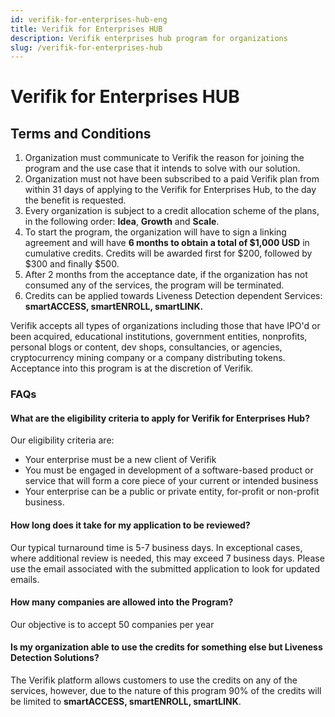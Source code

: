 ```yaml
---
id: verifik-for-enterprises-hub-eng
title: Verifik for Enterprises HUB
description: Verifik enterprises hub program for organizations
slug: /verifik-for-enterprises-hub
---
```


# Verifik for Enterprises HUB

## **Terms and Conditions**

1. Organization must communicate to Verifik the reason for joining the program and the use case that it intends to solve with our solution.
2. Organization must not have been subscribed to a paid Verifik plan from within 31 days of applying to the Verifik for Enterprises Hub, to the day the benefit is requested.
3. Every organization is subject to a credit allocation scheme of the plans, in the following order: **Idea**, **Growth** and **Scale**.
4. To start the program, the organization will have to sign a linking agreement and will have **6 months to obtain a total of $1,000 USD** in cumulative credits. Credits will be awarded first for $200, followed by $300 and finally $500.
5. After 2 months from the acceptance date, if the organization has not consumed any of the services, the program will be terminated.
6. Credits can be applied towards Liveness Detection dependent Services: **smartACCESS, smartENROLL, smartLINK.**

Verifik accepts all types of organizations including those that have IPO'd or been acquired, educational institutions, government entities, nonprofits, personal blogs or content, dev shops, consultancies, or agencies, cryptocurrency mining company or a company distributing tokens. ‍Acceptance into this program is at the discretion of Verifik.

### **FAQs**

#### **What are the eligibility criteria to apply for Verifik for Enterprises Hub?**

Our eligibility criteria are:

* Your enterprise must be a new client of Verifik
* You must be engaged in development of a software-based product or service that will form a core piece of your current or intended business
* Your enterprise can be a public or private entity, for-profit or non-profit business.

#### **How long does it take for my application to be reviewed?**

Our typical turnaround time is 5-7 business days. In exceptional cases, where additional review is needed, this may exceed 7 business days. Please use the email associated with the submitted application to look for updated emails.

#### **How many companies are allowed into the Program?**

Our objective is to accept 50 companies per year

#### **Is my organization able to use the credits for something else but Liveness Detection Solutions?**

The Verifik platform allows customers to use the credits on any of the services, however, due to the nature of this program 90% of the credits will be limited to **smartACCESS, smartENROLL, smartLINK**.
